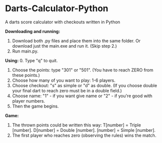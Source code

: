 # Darts-Calculator-Python
A darts score calculator with checkouts written in Python

__Downloading and running:__
1. Download both .py files and place them into the same folder. 
   Or download just the main.exe and run it. (Skip step 2.)
2. Run main.py.

__Using:__
0. Type "q" to quit.
1. Choose the points: type "301" or "501".
   (You have to reach ZERO from these points.)
2. Choose how many of you want to play: 1-6 players.
3. Choose checkout: "s" as simple or "d" as double.
   (If you choose double your final dart to reach zero must be in a double field.)
4. Choose name: "1" - if you want give name or "2" - if you're good with player numbers.
5. Then the game begins.

__Game:__
1. The thrown points could be written this way:
T[number] = Triple [number].
D[number] = Double [number].
[number] = Simple [number].
2. The first player who reaches zero (observing the rules) wins the match.
